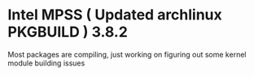 # Intel MPSS ( Updated archlinux PKGBUILD ) 3.8.2

Most packages are compiling, just working on figuring out some kernel module building issues

